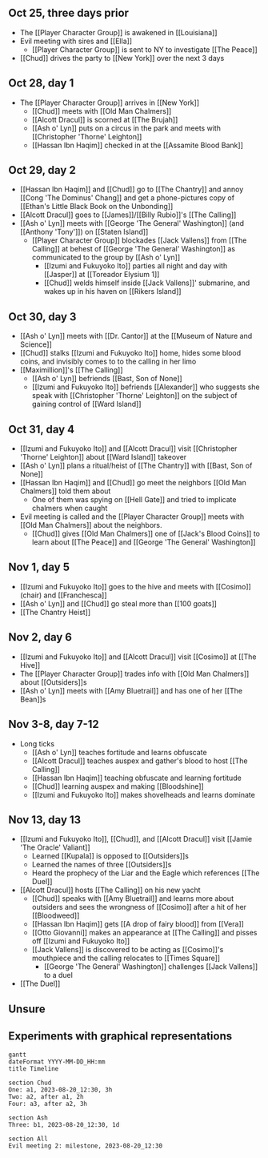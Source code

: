 ## Oct 25, three days prior
 - The [[Player Character Group]] is awakened in [[Louisiana]]
 - Evil meeting with sires and [[Ella]]
	 - [[Player Character Group]] is sent to NY to investigate [[The Peace]]
 - [[Chud]] drives the party to [[New York]] over the next 3 days
## Oct 28, day 1
- The [[Player Character Group]] arrives in [[New York]]
	- [[Chud]] meets with [[Old Man Chalmers]]
	- [[Alcott Dracul]] is scorned at [[The Brujah]]
	- [[Ash o' Lyn]] puts on a circus in the park and meets with [[Christopher 'Thorne' Leighton]]
	- [[Hassan Ibn Haqim]] checked in at the [[Assamite Blood Bank]]
## Oct 29, day 2
- [[Hassan Ibn Haqim]] and [[Chud]] go to [[The Chantry]] and annoy [[Cong 'The Dominus' Chang]] and get a phone-pictures copy of [[Ethan's Little Black Book on the Unbonding]]
- [[Alcott Dracul]] goes to [[James]]/[[Billy Rubio]]'s [[The Calling]]
- [[Ash o' Lyn]] meets with [[George 'The General' Washington]] (and [[Anthony 'Tony']]) on [[Staten Island]]
	- [[Player Character Group]] blockades [[Jack Vallens]] from [[The Calling]] at behest of [[George 'The General' Washington]] as communicated to the group by [[Ash o' Lyn]]
		- [[Izumi and Fukuyoko Ito]] parties all night and day with [[Jasper]] at [[Toreador Elysium 1]]
		- [[Chud]] welds himself inside [[Jack Vallens]]' submarine, and wakes up in his haven on [[Rikers Island]]
## Oct 30, day 3
- [[Ash o' Lyn]] meets with [[Dr. Cantor]] at the [[Museum of Nature and Science]]
- [[Chud]] stalks [[Izumi and Fukuyoko Ito]] home, hides some blood coins, and invisibly comes to to the calling in her limo
- [[Maximillion]]'s [[The Calling]]
	- [[Ash o' Lyn]] befriends [[Bast, Son of None]]
	- [[Izumi and Fukuyoko Ito]] befriends [[Alexander]] who suggests she speak with [[Christopher 'Thorne' Leighton]] on the subject of gaining control of [[Ward Island]]
## Oct 31, day 4
- [[Izumi and Fukuyoko Ito]] and [[Alcott Dracul]] visit [[Christopher 'Thorne' Leighton]] about [[Ward Island]] takeover
- [[Ash o' Lyn]] plans a ritual/heist of [[The Chantry]] with [[Bast, Son of None]]
- [[Hassan Ibn Haqim]] and [[Chud]] go meet the neighbors [[Old Man Chalmers]] told them about
	- One of them was spying on [[Hell Gate]] and tried to implicate chalmers when caught
- Evil meeting is called and the [[Player Character Group]] meets with [[Old Man Chalmers]] about the neighbors.
	- [[Chud]] gives [[Old Man Chalmers]] one of [[Jack's Blood Coins]] to learn about [[The Peace]] and [[George 'The General' Washington]]
## Nov 1, day 5
- [[Izumi and Fukuyoko Ito]] goes to the hive and meets with [[Cosimo]] (chair) and [[Franchesca]]
- [[Ash o' Lyn]] and [[Chud]] go steal more than [[100 goats]]
- [[The Chantry Heist]]
## Nov 2, day 6
- [[Izumi and Fukuyoko Ito]] and [[Alcott Dracul]] visit [[Cosimo]] at [[The Hive]]
- The [[Player Character Group]] trades info with [[Old Man Chalmers]] about [[Outsiders]]s
- [[Ash o' Lyn]] meets with [[Amy Bluetrail]] and has one of her [[The Bean]]s
## Nov 3-8, day 7-12
- Long ticks
	- [[Ash o' Lyn]] teaches fortitude and learns obfuscate
	- [[Alcott Dracul]] teaches auspex and gather's blood to host [[The Calling]]
	- [[Hassan Ibn Haqim]] teaching obfuscate and learning fortitude
	- [[Chud]] learning auspex and making [[Bloodshine]]
	- [[Izumi and Fukuyoko Ito]] makes shovelheads and learns dominate
## Nov 13, day 13
- [[Izumi and Fukuyoko Ito]], [[Chud]], and [[Alcott Dracul]] visit [[Jamie 'The Oracle' Valiant]]
	- Learned [[Kupala]] is opposed to [[Outsiders]]s
	- Learned the names of three [[Outsiders]]s
	- Heard the prophecy of the Liar and the Eagle which references [[The Duel]]
- [[Alcott Dracul]] hosts [[The Calling]] on his new yacht
	- [[Chud]] speaks with [[Amy Bluetrail]] and learns more about outsiders and sees the wrongness of [[Cosimo]] after a hit of her [[Bloodweed]]
	- [[Hassan Ibn Haqim]] gets [[A drop of fairy blood]] from [[Vera]]
	- [[Otto Giovanni]] makes an appearance at [[The Calling]] and pisses off [[Izumi and Fukuyoko Ito]]
	- [[Jack Vallens]] is discovered to be acting as [[Cosimo]]'s mouthpiece and the calling relocates to [[Times Square]]
		- [[George 'The General' Washington]] challenges [[Jack Vallens]] to a duel
- [[The Duel]]
## Unsure

## Experiments with graphical representations
```mermaid
gantt
dateFormat YYYY-MM-DD_HH:mm
title Timeline

section Chud
One: a1, 2023-08-20_12:30, 3h
Two: a2, after a1, 2h
Four: a3, after a2, 3h

section Ash
Three: b1, 2023-08-20_12:30, 1d

section All
Evil meeting 2: milestone, 2023-08-20_12:30 


```


